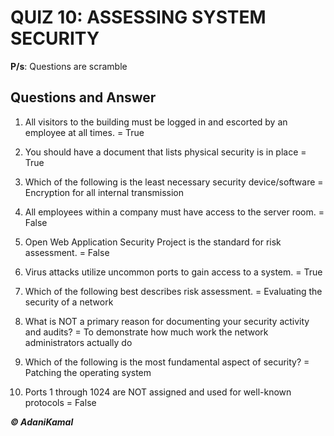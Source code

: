 # QUIZ 10: ASSESSING SYSTEM SECURITY

**P/s**: Questions are scramble

## Questions and Answer

1.	All visitors to the building must be logged in and escorted by an employee at all times. = True

2.	You should have a document that lists physical security is in place = True

3.	Which of the following is the least necessary security device/software = Encryption for all internal transmission

4.	All employees within a company must have access to the server room. = False

5.	Open Web Application Security Project is the standard for risk assessment. = False

6.	Virus attacks utilize uncommon ports to gain access to a system. = True

7.	Which of the following best describes risk assessment. = Evaluating the security of a network

8.	What is NOT a primary reason for documenting your security activity and audits? = To demonstrate how much work the network administrators actually do

9.	Which of the following is the most fundamental aspect of security? = Patching the operating system

10.	Ports 1 through 1024 are NOT assigned and used for well-known protocols = False

**_© AdaniKamal_**
